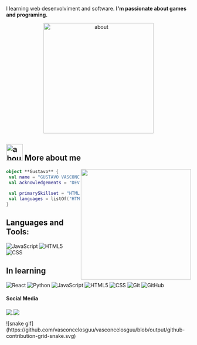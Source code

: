 I learning web desenvolviment and software. <strong>I'm passionate about games and programing.</strong>

<div align="center">
 
<img width="300" weigth="250" alt="about" src="https://giffiles.alphacoders.com/215/215373.gif">

 </div>

## <img width="45" alt="about" src="https://raw.github.com/elizarov/elizarov/master/about.png"> More about me

<img align="right" width="300" src="https://i2.wp.com/allhtaccess.info/wp-content/uploads/2018/03/programming.gif?fit=1281%2C716&ssl=1" />


```kotlin
object **Gustavo** {
 val name = "GUSTAVO VASCONCELOS SALOMÃO"
 val acknowledgements = "DEV FULL STACK STUDENT "
 
 val primarySkillset = "HTML, CSS, JavaScript"
 val languages = listOf("HTML", "CSS", "JavaScript") 
}
```

## **Languages and Tools:**  

![JavaScript](https://img.shields.io/badge/-JavaScript-333333?style=flat&logo=javascript)
![HTML5](https://img.shields.io/badge/-HTML5-333333?style=flat&logo=HTML5)
![CSS](https://img.shields.io/badge/-CSS-333333?style=flat&logo=CSS3&logoColor=1572B6)


## **In learning**

![React](https://img.shields.io/badge/-React-333333?style=flat&logo=react)
![Python](https://img.shields.io/badge/-Python-333333?style=flat&logo=python)
![JavaScript](https://img.shields.io/badge/-JavaScript-333333?style=flat&logo=javascript)
![HTML5](https://img.shields.io/badge/-HTML5-333333?style=flat&logo=HTML5)
![CSS](https://img.shields.io/badge/-CSS-333333?style=flat&logo=CSS3&logoColor=1572B6)
![Git](https://img.shields.io/badge/-Git-333333?style=flat&logo=git)
![GitHub](https://img.shields.io/badge/-GitHub-333333?style=flat&logo=github)



#### Social Media

<p align="left">
<a href="https://www.instagram.com/vasconcelosgu/">
    <img
      align="center"
      src="https://img.shields.io/badge/Instagram-1C1C1C?style=for-the-badge&logo=instagram&logoColor=00FFFF"
      target="_blank"
    />
  </a>
  
  <a href="https://www.linkedin.com/in/gustavo-vasconcelos-920535238/">
    <img
         align="center"
         src="https://img.shields.io/badge/LinkedIn-1C1C1C?style=for-the-badge&logo=linkedin&logoColor=00FFFF"
         target="_blank"
         />
  </a>
  </p>
![snake gif](https://github.com/vasconcelosguu/vasconcelosguu/blob/output/github-contribution-grid-snake.svg)

